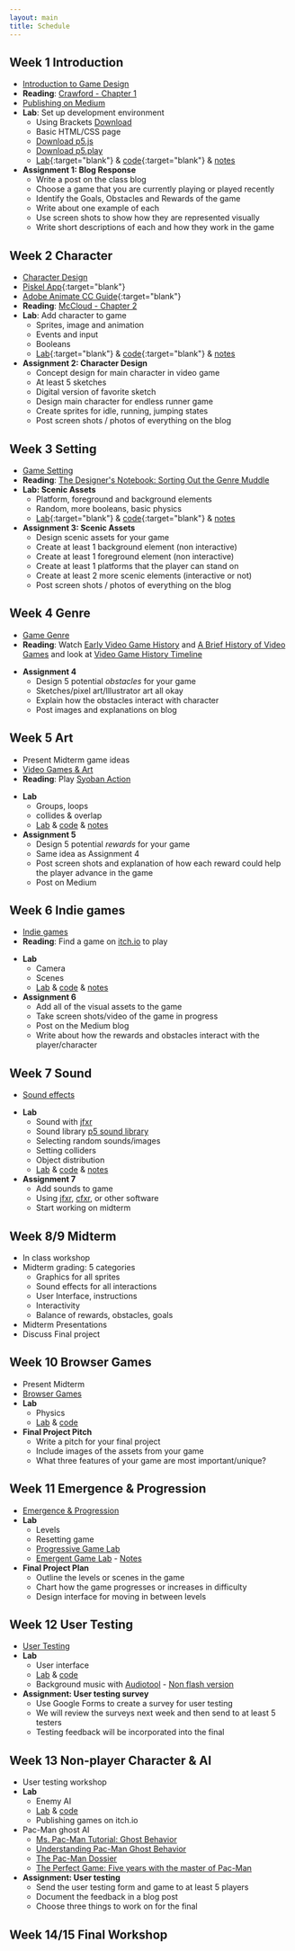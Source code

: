 ```yaml
---
layout: main
title: Schedule
---
```



## Week 1 **Introduction**
- [Introduction to Game Design](notes/intro)
- **Reading**:	<a href="readings/crawford.pdf" target="blank">Crawford - Chapter 1</a>
- [Publishing on Medium](notes/medium)
- **Lab**: Set up development environment
	- Using Brackets <a href="http://brackets.io/" target="blank">Download</a>
	- Basic HTML/CSS page
	- [Download p5.js](https://github.com/processing/p5.js/releases/download/0.5.14/p5.min.js)
	- [Download p5.play](https://github.com/molleindustria/p5.play/archive/master.zip)
	- [Lab](labs/{{site.semester}}/week1/){:target="blank"} & [code](https://github.com/owenroberts/mea300/tree/master/labs/{{site.semester}}/week1/){:target="blank"} & [notes](labs/{{site.semester}}/week1/lab.html)
- **Assignment 1: Blog Response**
	- Write a post on the class blog
	- Choose a game that you are currently playing or played recently
	- Identify the Goals, Obstacles and Rewards of the game
	- Write about one example of each
	- Use screen shots to show how they are represented visually
	- Write short descriptions of each and how they work in the game

## Week 2 **Character**
- [Character Design](notes/character)
- [Piskel App](https://www.piskelapp.com/){:target="blank"}
- [Adobe Animate CC Guide](https://www.youtube.com/watch?v=3iXSQ8VcPcU){:target="blank"}
- **Reading**: [McCloud - Chapter 2](readings/mccloud.pdf)
- **Lab**: Add character to game
	- Sprites, image and animation
	- Events and input
	- Booleans
	- [Lab](labs/{{site.semester}}/week2/){:target="blank"} & [code](https://github.com/owenroberts/mea300/tree/master/labs/{{site.semester}}/week2/){:target="blank"} & [notes](labs/{{site.semester}}/week2/lab.html)
- **Assignment 2: Character Design**
	- Concept design for main character in video game
	- At least 5 sketches
	- Digital version of favorite sketch
	- Design main character for endless runner game
	- Create sprites for idle, running, jumping states
	- Post screen shots / photos of everything on the blog

## Week 3 **Setting**
- [Game Setting](notes/setting)
- **Reading**: [The Designer's Notebook: Sorting Out the Genre Muddle](https://www.gamasutra.com/view/feature/132463/the_designers_notebook_sorting_.php)
- **Lab: Scenic Assets**
	- Platform, foreground and background elements
	- Random, more booleans, basic physics
	- [Lab](labs/{{site.semester}}/week3/){:target="blank"} & [code](https://github.com/owenroberts/mea300/tree/master/labs/{{site.semester}}/week3/){:target="blank"} & [notes](labs/{{site.semester}}/week3/lab.html)
- **Assignment 3: Scenic Assets**
	- Design scenic assets for your game
	- Create at least 1 background element (non interactive)
	- Create at least 1 foreground element (non interactive)
	- Create at least 1 platforms that the player can stand on
	- Create at least 2 more scenic elements (interactive or not)
	- Post screen shots / photos of everything on the blog

## Week 4 **Genre**
- [Game Genre](week4/)
- **Reading**: Watch [Early Video Game History](https://www.youtube.com/watch?v=uuxoThzFPPw) and [A Brief History of Video Games](https://www.youtube.com/watch?v=GoyGlyrYb9c) and look at [Video Game History Timeline](http://www.museumofplay.org/about/icheg/video-game-history/timeline)
<!-- - **Blog**: Reflect on the relationship between technology and games based on the readings (viewings)
 -->
 - **Assignment 4**
	- Design 5 potential *obstacles* for your game
	- Sketches/pixel art/Illustrator art all okay
	- Explain how the obstacles interact with character
	- Post images and explanations on blog

## Week 5 **Art**
- Present Midterm game ideas
- [Video Games & Art](week5/)
- **Reading**: Play [Syoban Action](https://int3.github.io/open-syobon-action.js/)
<!-- - **Blog**: How does Syoban Action play with video game expectations?
 -->
- **Lab**
	- Groups, loops
	- collides & overlap
	- [Lab](week5/lab/) & [code](https://github.com/owenroberts/mea300/tree/master/week5/lab) & [notes](week5/lab.html)
- **Assignment 5**
	- Design 5 potential *rewards* for your game
	- Same idea as Assignment 4
	- Post screen shots and explanation of how each reward could help the player advance in the game
	- Post on Medium

## Week 6 **Indie games**
- [Indie games](week6/indie.html)
- **Reading**: Find a game on <a href="https://itch.io/" target="blank">itch.io</a> to play
<!-- - **Blog**: Write about the game you found, take screen shots of goals, obstacles and rewards
 -->
- **Lab**
	- Camera
	- Scenes
	- [Lab](week6/lab/) & [code](https://github.com/owenroberts/mea300/tree/master/week6/lab) & [notes](week6/lab.html)
- **Assignment 6**
	- Add all of the visual assets to the game
	- Take screen shots/video of the game in progress
	- Post on the Medium blog
	- Write about how the rewards and obstacles interact with the player/character
	
## Week 7 **Sound**
- [Sound effects](week7/sound.html)
<!-- - **Blog**: Using the game from week 6, write about the sounds accompanying the obstacles and rewards in the game -->
- **Lab**
	- Sound with <a href="https://jfxr.frozenfractal.com/" target="blank">jfxr</a>
	- Sound library <a href="https://raw.githubusercontent.com/processing/p5.js-sound/master/lib/p5.sound.js" target="blank">p5 sound library</a>
	- Selecting random sounds/images
	- Setting colliders
	- Object distribution
	- [Lab](week7/lab/) & [code](https://github.com/owenroberts/mea300/tree/master/week7/lab) & [notes](week7/lab.html)
- **Assignment 7**
	- Add sounds to game
	- Using <a href="https://jfxr.frozenfractal.com/" target="blank">jfxr</a>, <a href="http://thirdcog.eu/apps/cfxr" target="blank">cfxr</a>, or other software
	- Start working on midterm

## Week 8/9 **Midterm**
- In class workshop
- Midterm grading: 5 categories
	- Graphics for all sprites
	- Sound effects for all interactions
	- User Interface, instructions
	- Interactivity
	- Balance of rewards, obstacles, goals
- Midterm Presentations
- Discuss Final project

## Week 10 **Browser Games**
- Present Midterm
- [Browser Games](week10/)
- **Lab**
	- Physics
	- [Lab](week10/lab/) & [code](https://github.com/owenroberts/mea300/tree/master/week10/lab)
- **Final Project Pitch**
	- Write a pitch for your final project
	- Include images of the assets from your game
	- What three features of your game are most important/unique?

## Week 11 **Emergence & Progression**
- [Emergence & Progression](week11/)
- **Lab**
	- Levels
	- Resetting game
	- [Progressive Game Lab](week11/lab/)
	- [Emergent Game Lab](week11/emerge/) - [Notes](week11/lab.html)
- **Final Project Plan**
	- Outline the levels or scenes in the game
	- Chart how the game progresses or increases in difficulty
	- Design interface for moving in between levels

## Week 12 **User Testing**
- [User Testing](week12/)
- **Lab**
	- User interface
	- [Lab](week12/lab/) & [code](https://github.com/owenroberts/mea300/tree/master/week12/lab)
	- Background music with [Audiotool](https://www.audiotool.com/app) - [Non flash version](https://next.audiotool.com/)
- **Assignment: User testing survey**
	- Use Google Forms to create a survey for user testing
	- We will review the surveys next week and then send to at least 5 testers
	- Testing feedback will be incorporated into the final

## Week 13 **Non-player Character & AI**
- User testing workshop
- **Lab**
	- Enemy AI
	- [Lab](week13/lab/) & [code](https://github.com/owenroberts/mea300/tree/master/week13/lab)
	- Publishing games on itch.io
- Pac-Man ghost AI
	- <a href="https://www.youtube.com/watch?v=sQK7PmR8kpQ" target="blank">Ms. Pac-Man Tutorial: Ghost Behavior</a>
	- <a href="http://gameinternals.com/post/2072558330/understanding-pac-man-ghost-behavior" target="blank">Understanding Pac-Man Ghost Behavior</a>
	- <a href="http://www.gamasutra.com/view/feature/3938/the_pacman_dossier.php?print=1" target="blank">The Pac-Man Dossier</a>
	- <a href="http://laweekly.blogs.com/joshuah_bearman/files/harpers_billy_mitchell.pdf" target="blank">The Perfect Game: Five years with the master of Pac-Man</a>
- **Assignment: User testing**
	- Send the user testing form and game to at least 5 players
	- Document the feedback in a blog post
	- Choose three things to work on for the final

## Week 14/15 **Final Workshop**

<!-- 

labs
			17f							18f
week 1		click Sprites 				click sprites	
week 2		add sprites 				sprite sheets
			move character.vel 			player.pos +=
week 3		platform 					platform
			gravity 					gravity
			jump, speed, .isJumping		jump
			loop clouds + bushes		collide ?
			collide						spawn with timer 
										or frameCount?
week 4		no lab?
week 5		group
			loop walls
			enemies
			health
week 6
week 7
week 8	

http://owenroberts.github.io/videogames/week8/index.html
http://imranunit40.blogspot.com/2015/05/goals-challenges-and-rewards.html
http://jeremycouillard.com/newMedia/gameDesign.html
http://graysonearle.com/edu/gamepro/
	- https://www.primagames.com/games/super-mario-3d-world/feature/15-greatest-moments-sega-and-nintendo-16-bit-console-war
	- http://keithburgun.net/randomness-and-game-design/
 -->